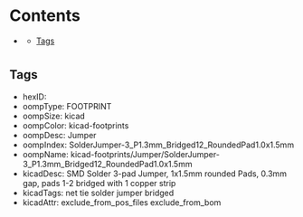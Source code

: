 



Contents
========

* [](#)
	* [Tags](#tags)

# 

## Tags

- hexID: 
- oompType: FOOTPRINT
- oompSize: kicad
- oompColor: kicad-footprints
- oompDesc: Jumper
- oompIndex: SolderJumper-3_P1.3mm_Bridged12_RoundedPad1.0x1.5mm
- oompName: kicad-footprints/Jumper/SolderJumper-3_P1.3mm_Bridged12_RoundedPad1.0x1.5mm
- kicadDesc: SMD Solder 3-pad Jumper, 1x1.5mm rounded Pads, 0.3mm gap, pads 1-2 bridged with 1 copper strip
- kicadTags: net tie solder jumper bridged
- kicadAttr: exclude_from_pos_files exclude_from_bom
